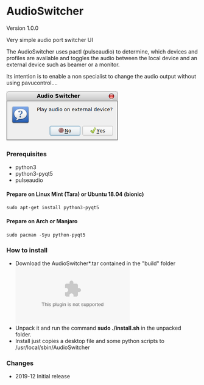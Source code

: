 # AudioSwitcher
Version 1.0.0

Very simple audio port switcher UI

The AudioSwitcher uses pactl (pulseaudio) to determine, which devices and profiles are available and toggles the audio between the local device and an external device such as beamer or a monitor. 

Its intention is to enable a non specialist to change the audio output without using pavucontrol....

![Screenshot](./AudioSwitcher.png)

### Prerequisites
* python3
* python3-pyqt5
* pulseaudio

#### Prepare on Linux Mint (Tara) or Ubuntu 18.04 (bionic)
```
sudo apt-get install python3-pyqt5 
```
#### Prepare on Arch or Manjaro
```
sudo pacman -Syu python-pyqt5
```

### How to install
* Download the AudioSwitcher*.tar contained in the "build" folder ![here](build/AudioSwitcher1.0.0.tar)
* Unpack it and run the command  **sudo ./install.sh** in the unpacked folder.
* Install just copies a desktop file and some python scripts to /usr/local/sbin/AudioSwitcher

### Changes
 * 2019-12 Initial release